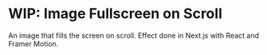 # WIP: Image Fullscreen on Scroll

An image that fills the screen on scroll.
Effect done in Next.js with React and Framer Motion.
